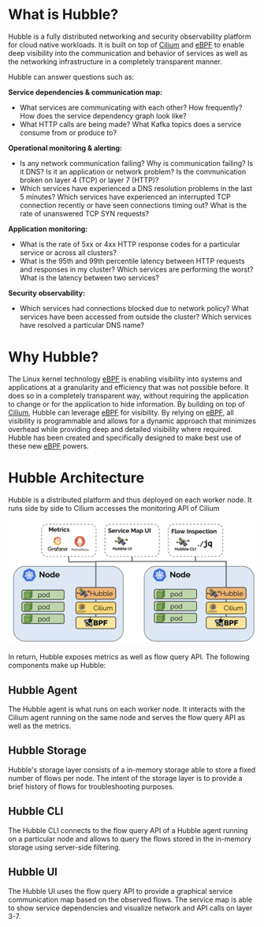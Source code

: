 # What is Hubble?

Hubble is a fully distributed networking and security observability platform
for cloud native workloads. It is built on top of [Cilium] and [eBPF] to enable
deep visibility into the communication and behavior of services as well as the
networking infrastructure in a completely transparent manner.

Hubble can answer questions such as:

**Service dependencies & communication map:**
 * What services are communicating with each other? How frequently? How does
   the service dependency graph look like?
 * What HTTP calls are being made? What Kafka topics does a service consume
   from or produce to?

**Operational monitoring & alerting:**
 * Is any network communication failing? Why is communication failing? Is it
   DNS? Is it an application or network problem? Is the communication broken on
   layer 4 (TCP) or layer 7 (HTTP)?
 * Which services have experienced a DNS resolution problems in the last 5
   minutes? Which services have experienced an interrupted TCP connection
   recently or have seen connections timing out? What is the rate of unanswered
   TCP SYN requests?

**Application monitoring:**
 * What is the rate of 5xx or 4xx HTTP response codes for a particular service
   or across all clusters?
 * What is the 95th and 99th percentile latency between HTTP requests and
   responses in my cluster? Which services are performing the worst? What is
   the latency between two services?

**Security observability:**
 * Which services had connections blocked due to network policy? What services
   have been accessed from outside the cluster? Which services have resolved a
   particular DNS name?

# Why Hubble?

The Linux kernel technology [eBPF] is enabling visibility into systems and
applications at a granularity and efficiency that was not possible before. It
does so in a completely transparent way, without requiring the application to
change or for the application to hide information. By building on top of
[Cilium], Hubble can leverage [eBPF] for visibility. By relying on [eBPF], all
visibility is programmable and allows for a dynamic approach that minimizes
overhead while providing deep and detailed visibility where required. Hubble
has been created and specifically designed to make best use of these new [eBPF]
powers.

# Hubble Architecture

Hubble is a distributed platform and thus deployed on each worker node. It runs
side by side to Cilium accesses the monitoring API of Cilium

![Hubble Architecture](images/hubble_arch.png)

In return, Hubble exposes metrics as well as flow query API. The following
components make up Hubble:

## Hubble Agent

The Hubble agent is what runs on each worker node. It interacts with the Cilium
agent running on the same node and serves the flow query API as well as the
metrics.

## Hubble Storage

Hubble's storage layer consists of a in-memory storage able to store a fixed
number of flows per node. The intent of the storage layer is to provide a brief
history of flows for troubleshooting purposes.

## Hubble CLI

The Hubble CLI connects to the flow query API of a Hubble agent running on a
particular node and allows to query the flows stored in the in-memory storage
using server-side filtering.

## Hubble UI

The Hubble UI uses the flow query API to provide a graphical service
communication map based on the observed flows. The service map is able to show
service dependencies and visualize network and API calls on layer 3-7.

[Cilium]: https://github.com/cilium/cilium
[eBPF]: http://docs.cilium.io/en/stable/bpf/
